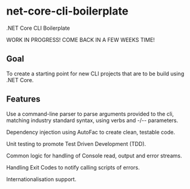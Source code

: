 # net-core-cli-boilerplate
.NET Core CLI Boilerplate

WORK IN PROGRESS! COME BACK IN A FEW WEEKS TIME!

## Goal

To create a starting point for new CLI projects that are to be build using .NET Core.

## Features

Use a command-line parser to parse arguments provided to the cli, matching industry standard syntax, using verbs and -/-- parameters.

Dependency injection using AutoFac to create clean, testable code.

Unit testing to promote Test Driven Development (TDD).

Common logic for handling of Console read, output and error streams.

Handling Exit Codes to notify calling scripts of errors.

Internationalisation support.

